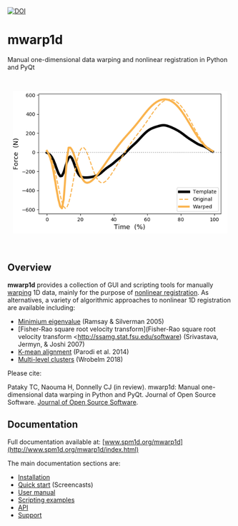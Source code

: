 [![DOI](https://zenodo.org/badge/190681079.svg)](https://zenodo.org/badge/latestdoi/190681079)

# mwarp1d

Manual one-dimensional data warping and nonlinear registration in Python and PyQt

<br>

<p align="center">
<img src="paper/figure.png" alt="mwarp1d" width="480">
</p>


<br>


## Overview


**mwarp1d** provides a collection of GUI and scripting tools for manually [warping](https://en.wikipedia.org/wiki/Image_warping) 1D data, mainly for the purpose of [nonlinear registration](https://en.wikipedia.org/wiki/Image_registration). As alternatives, a variety of algorithmic approaches to nonlinear 1D registration are available including:

* [Minimium eigenvalue](http://www.psych.mcgill.ca/misc/fda/) (Ramsay & Silverman 2005)
* [Fisher-Rao square root velocity transform](Fisher-Rao square root velocity transform <http://ssamg.stat.fsu.edu/software) (Srivastava, Jermyn, & Joshi 2007)
* [K-mean alignment](https://cran.r-project.org/web/packages/fdakma/index.html) (Parodi et al. 2014)
* [Multi-level clusters](https://github.com/julia-wrobel/registr) (Wrobelm 2018)

Please cite:

Pataky TC, Naouma H, Donnelly CJ (in review). mwarp1d: Manual one-dimensional data warping in Python and PyQt. Journal of Open Source Software. [Journal of Open Source Software](https://joss.theoj.org).



## Documentation

Full documentation available at:  [www.spm1d.org/mwarp1d](http://www.spm1d.org/mwarp1d/index.html)

The main documentation sections are:

* [Installation](http://www.spm1d.org/mwarp1d/installation.html)
* [Quick start](http://www.spm1d.org/mwarp1d/quickstart.html) (Screencasts)
* [User manual](http://www.spm1d.org/mwarp1d/usermanual.html)
* [Scripting examples](http://www.spm1d.org/mwarp1d/examples.html)
* [API](http://www.spm1d.org/mwarp1d/api.html)
* [Support](http://www.spm1d.org/mwarp1d/support.html)


